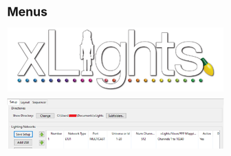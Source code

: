 # Menus

![](../../.gitbook/assets/xlights-logo.png)

![](../../.gitbook/assets/image%20%28508%29.png)

